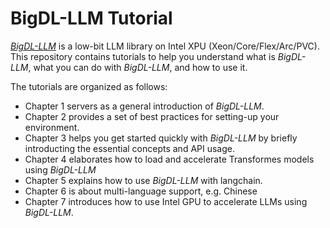 # BigDL-LLM Tutorial

[_BigDL-LLM_](https://github.com/intel-analytics/BigDL/tree/main/python/llm) is a low-bit LLM library on Intel XPU (Xeon/Core/Flex/Arc/PVC). This repository contains tutorials to help you understand what is _BigDL-LLM_, what you can do with _BigDL-LLM_, and how to use it.

The tutorials are organized as follows:
- Chapter 1 servers as a general introduction of _BigDL-LLM_. 
- Chapter 2 provides a set of best practices for setting-up your environment.
- Chapter 3 helps you get started quickly with _BigDL-LLM_ by briefly introducting the essential concepts and API usage.
- Chapter 4 elaborates how to load and accelerate Transformes models using _BigDL-LLM_
- Chapter 5 explains how to use _BigDL-LLM_ with langchain.
- Chapter 6 is about multi-language support, e.g. Chinese  
- Chapter 7 introduces how to use Intel GPU to accelerate LLMs using _BigDL-LLM_.

[^1]: Performance varies by use, configuration and other factors. `bigdl-llm` may not optimize to the same degree for non-Intel products. Learn more at www.Intel.com/PerformanceIndex.
